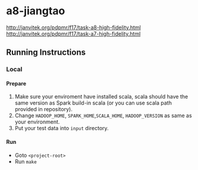 # a8-jiangtao

http://janvitek.org/pdpmr/f17/task-a8-high-fidelity.html
http://janvitek.org/pdpmr/f17/task-a7-high-fidelity.html

## Running Instructions

### Local

#### Prepare

1) Make sure your enviroment have installed scala, scala should have the same version as Spark build-in scala (or you can use scala path provided in repository).
2) Change `HADOOP_HOME`, `SPARK_HOME`,`SCALA_HOME`, `HADOOP_VERSION` as same as your environment.
3) Put your test data into `input` directory.


#### Run

- Goto `<project-root>`
- Run `make`